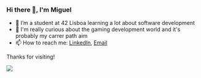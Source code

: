 ### Hi there 👋, I'm Miguel
- 🌱 I’m a student at 42 Lisboa learning a lot about software development
- 👀 I'm really curious about the gaming development world and it's probably my carrer path aim  
- 📫 How to reach me: [LinkedIn](https://www.linkedin.com/in/miguel-sousa-b49804246/), [Email](miguelbernardinosousa2002@gmail.com)

Thanks for visiting!

<img src= "https://github-readme-stats.vercel.app/api?username=micas2002">
<!--
**micas2002/micas2002** is a ✨ _special_ ✨ repository because its `README.md` (this file) appears on your GitHub profile.

Here are some ideas to get you started:

- 🔭 I’m currently working on ...
- 👯 I’m looking to collaborate on ...
- 🤔 I’m looking for help with ...
- 💬 Ask me about ...

- 😄 Pronouns: ...
- ⚡ Fun fact: ...
-->
